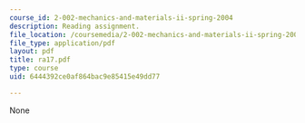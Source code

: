 ```yaml
---
course_id: 2-002-mechanics-and-materials-ii-spring-2004
description: Reading assignment.
file_location: /coursemedia/2-002-mechanics-and-materials-ii-spring-2004/6444392ce0af864bac9e85415e49dd77_ra17.pdf
file_type: application/pdf
layout: pdf
title: ra17.pdf
type: course
uid: 6444392ce0af864bac9e85415e49dd77

---
```

None